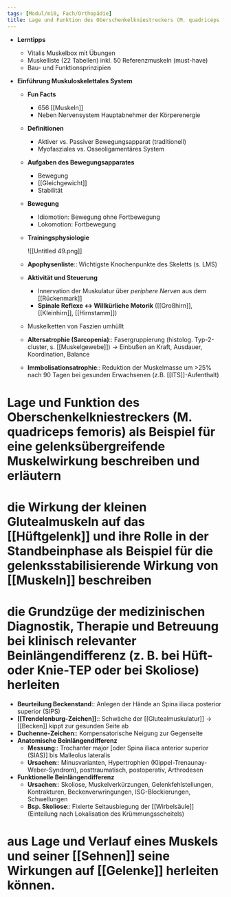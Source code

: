 ```yaml
---
tags: [Modul/m10, Fach/Orthopädie]
title: Lage und Funktion des Oberschenkelkniestreckers (M. quadriceps femoris) als Beispiel für eine gelenksübergreifende Muskelwirkung beschreiben und erläutern
---
```


- **Lerntipps**
    - Vitalis Muskelbox mit Übungen
    - Muskelliste (22 Tabellen) inkl. 50 Referenzmuskeln (must-have)
    - Bau- und Funktionsprinzipien

- **Einführung Muskuloskelettales System**
    - **Fun Facts**
        - 656 [[Muskeln]]
        - Neben Nervensystem Hauptabnehmer der Körperenergie
    - **Definitionen**
        - Aktiver vs. Passiver Bewegungsapparat (traditionell)
        - Myofasziales vs. Osseoligamentäres System
    - **Aufgaben des Bewegungsapparates**
        - Bewegung
        - [[Gleichgewicht]]
        - Stabilität
    - **Bewegung**
        - Idiomotion: Bewegung ohne Fortbewegung
        - Lokomotion: Fortbewegung
    - **Trainingsphysiologie**

        ![[Untitled 49.png]]

    - **Apophysenliste**:: Wichtigste Knochenpunkte des Skeletts (s. LMS)
    - **Aktivität und Steuerung**
        - Innervation der Muskulatur über *periphere Nerven* aus dem [[Rückenmark]]
        - **Spinale Reflexe ↔ Willkürliche Motorik** ([[Großhirn]], [[Kleinhirn]], [[Hirnstamm]])
    - Muskelketten von Faszien umhüllt
    - **Altersatrophie (Sarcopenia)**:: Fasergruppierung (histolog. Typ-2-cluster, s. [[Muskelgewebe]]) → Einbußen an Kraft, Ausdauer, Koordination, Balance
    - **Immbolisationsatrophie**:: Reduktion der Muskelmasse um >25% nach 90 Tagen bei gesunden Erwachsenen (z.B. [[ITS]]-Aufenthalt)

# Lage und Funktion des Oberschenkelkniestreckers (M. quadriceps femoris) als Beispiel für eine gelenksübergreifende Muskelwirkung beschreiben und erläutern

# die Wirkung der kleinen Glutealmuskeln auf das [[Hüftgelenk]] und ihre Rolle in der Standbeinphase als Beispiel für die gelenksstabilisierende Wirkung von [[Muskeln]] beschreiben

# die Grundzüge der medizinischen Diagnostik, Therapie und Betreuung bei klinisch relevanter Beinlängendifferenz (z. B. bei Hüft- oder Knie-TEP oder bei Skoliose) herleiten

- **Beurteilung Beckenstand**:: Anlegen der Hände an Spina iliaca posterior superior (SIPS)
- **[[Trendelenburg-Zeichen]]**:: Schwäche der [[Glutealmuskulatur]] → [[Becken]] kippt zur gesunden Seite ab
- **Duchenne-Zeichen**:: Kompensatorische Neigung zur Gegenseite
- **Anatomische Beinlängendifferenz**
    - **Messung**:: Trochanter major [oder Spina iliaca anterior superior (SIAS)] bis Malleolus lateralis
    - **Ursachen**:: Minusvarianten, Hypertrophien (Klippel-Trenaunay-Weber-Syndrom), posttraumatisch, postoperativ, Arthrodesen
- **Funktionelle Beinlängendifferenz**
    - **Ursachen**:: Skoliose, Muskelverkürzungen, Gelenkfehlstellungen, Kontrakturen, Beckenverwringungen, ISG-Blockierungen, Schwellungen
    - **Bsp. Skoliose**:: Fixierte Seitausbiegung der [[Wirbelsäule]] (Einteilung nach Lokalisation des Krümmungsscheitels)

# aus Lage und Verlauf eines Muskels und seiner [[Sehnen]] seine Wirkungen auf [[Gelenke]] herleiten können. 

